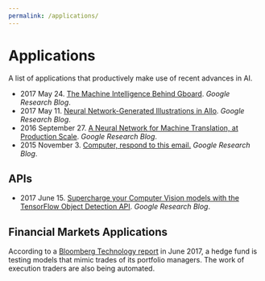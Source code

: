 ```yaml
---
permalink: /applications/
---
```

# Applications

A list of applications that productively make use of recent advances in AI.

* 2017 May 24. [The Machine Intelligence Behind Gboard](https://research.googleblog.com/2017/05/the-machine-intelligence-behind-gboard.html). *Google Research Blog*.
* 2017 May 11. [Neural Network-Generated Illustrations in Allo](https://research.googleblog.com/2017/05/neural-network-generated-illustrations.html). *Google Research Blog*.
* 2016 September 27. [A Neural Network for Machine Translation, at Production Scale](https://research.googleblog.com/2016/09/a-neural-network-for-machine.html). *Google Research Blog*.
* 2015 November 3. [Computer, respond to this email.](https://research.googleblog.com/2015/11/computer-respond-to-this-email.html) *Google Research Blog*.

## APIs

* 2017 June 15. [Supercharge your Computer Vision models with the TensorFlow Object Detection API](https://research.googleblog.com/2017/06/supercharge-your-computer-vision-models.html). *Google Research Blog*.

## Financial Markets Applications

According to a [Bloomberg Technology report](https://www.bloomberg.com/news/articles/2017-06-28/fund-manager-who-traded-for-cohen-trains-algos-to-copy-his-brain) in June 2017, a hedge fund is testing models that mimic trades of its portfolio managers. The work of execution traders are also being automated.
